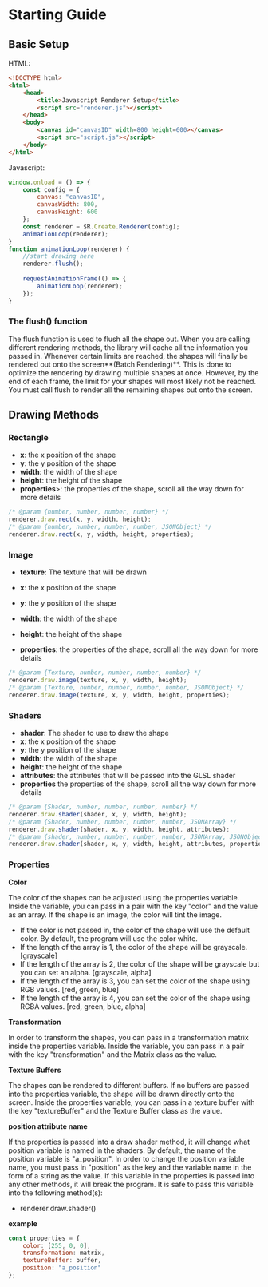 # Starting Guide

## Basic Setup

HTML:

```html
<!DOCTYPE html>
<html>
    <head>
        <title>Javascript Renderer Setup</title>
        <script src="renderer.js"></script>
    </head>
    <body>
        <canvas id="canvasID" width=800 height=600></canvas>
        <script src="script.js"></script>
    </body>
</html>
```

Javascript:

```javascript
window.onload = () => {
	const config = {
        canvas: "canvasID",
        canvasWidth: 800,
        canvasHeight: 600
    };
    const renderer = $R.Create.Renderer(config);
    animationLoop(renderer);
}
function animationLoop(renderer) {
    //start drawing here
    renderer.flush();
    
    requestAnimationFrame(() => {
        animationLoop(renderer);
    });
}
```

### The flush() function

The flush function is used to flush all the shape out. When you are calling different rendering methods, the library will cache all the information you passed in. Whenever certain limits are reached, the shapes will finally be rendered out onto the screen**(Batch Rendering)**. This is done to optimize the rendering by drawing multiple shapes at once. However, by the end of each frame, the limit for your shapes will most likely not be reached. You must call flush to render all the remaining shapes out onto the screen.

## Drawing Methods

### Rectangle

* **x**: the x position of the shape
* **y**: the y position of the shape
* **width**: the width of the shape
* **height**: the height of the shape
* **properties**>: the properties of the shape, scroll all the way down for more details

```javascript
/* @param {number, number, number, number} */
renderer.draw.rect(x, y, width, height);
/* @param {number, number, number, number, JSONObject} */
renderer.draw.rect(x, y, width, height, properties);
```

### Image

* **texture**: The texture that will be drawn

* **x**: the x position of the shape
* **y**: the y position of the shape
* **width**: the width of the shape
* **height**: the height of the shape
* **properties**: the properties of the shape, scroll all the way down for more details

```javascript
/* @param {Texture, number, number, number, number} */
renderer.draw.image(texture, x, y, width, height);
/* @param {Texture, number, number, number, number, JSONObject} */
renderer.draw.image(texture, x, y, width, height, properties);
```

### Shaders

* **shader**: The shader to use to draw the shape
* **x**: the x position of the shape
* **y**: the y position of the shape
* **width**: the width of the shape
* **height**: the height of the shape
* **attributes**: the attributes that will be passed into the GLSL shader
* **properties** the properties of the shape, scroll all the way down for more details

```javascript
/* @param {Shader, number, number, number, number} */
renderer.draw.shader(shader, x, y, width, height);
/* @param {Shader, number, number, number, number, JSONArray} */
renderer.draw.shader(shader, x, y, width, height, attributes);
/* @param {shader, number, number, number, number, JSONArray, JSONObject} */
renderer.draw.shader(shader, x, y, width, height, attributes, properties)
```

### Properties

**Color**

The color of the shapes can be adjusted using the properties variable. Inside the variable, you can pass in a pair with the key "color" and the value as an array. If the shape is an image, the color will tint the image.

* If the color is not passed in, the color of the shape will use the default color. By default, the program will use the color white.
* If the length of the array is 1, the color of the shape will be grayscale. [grayscale]
* If the length of the array is 2, the color of the shape will be grayscale but you can set an alpha. [grayscale, alpha]
* If the length of the array is 3, you can set the color of the shape using RGB values. [red, green, blue]
* If the length of the array is 4, you can set the color of the shape using RGBA values. [red, green, blue, alpha]

**Transformation**

In order to transform the shapes, you can pass in a transformation matrix inside the properties variable. Inside the variable, you can pass in a pair with the key "transformation" and the Matrix class as the value.

**Texture Buffers**

The shapes can be rendered to different buffers. If no buffers are passed into the properties variable, the shape will be drawn directly onto the screen. Inside the properties variable, you can pass in a texture buffer with the key "textureBuffer" and the Texture Buffer class as the value.

**position attribute name**

If the properties is passed into a draw shader method, it will change what position variable is named in the shaders. By default, the name of the position variable is "a_position". In order to change the position variable name, you must pass in "position" as the key and the variable name in the form of a string as the value. If this variable in the properties is passed into any other methods, it will break the program. It is safe to pass this variable into the following method(s):

* renderer.draw.shader()

**example**

```javascript
const properties = {
    color: [255, 0, 0],
    transformation: matrix,
    textureBuffer: buffer,
    position: "a_position"
};
```

